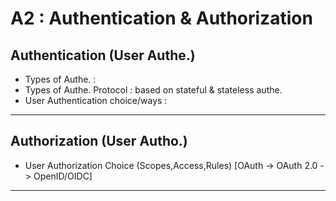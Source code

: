 # A2 : Authentication & Authorization

## Authentication (User Authe.)
- Types of Authe. : 
- Types of Authe. Protocol : based on stateful & stateless authe.
- User Authentication choice/ways : 

---
## Authorization (User Autho.)
- User Authorization Choice (Scopes,Access,Rules) [OAuth -> OAuth 2.0 -> OpenID/OIDC]
---


